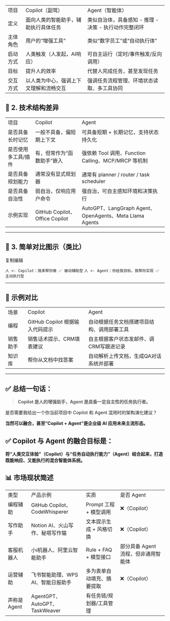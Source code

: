 

|      |                     |                                 |
| ---- | ------------------- | ------------------------------- |
| 项目   | Copilot（副驾）         | Agent（智能体）                      |
| 定义   | 面向人类的智能助手，辅助执行具体任务  | 类似自治体，具备感知 - 推理 - 决策 - 执行动作完整闭环 |
| 主体角色 | 用户的“增强工具”           | 类似“数字员工”或“自动执行体”                |
| 启动方式 | 人类触发（人发起，AI响应）      | 可自主运行（定时/事件触发/反向调用）             |
| 目标   | 提升人的效率              | 代替人完成任务，甚至发现任务                  |
| 交互方式 | 以人类为中心，强调上下文理解和流畅交互 | 强调任务流程管理、环境状态读取、多工具协同           |

## 🔧 2. 技术结构差异

|   |   |   |
|---|---|---|
|项目|Copilot|Agent|
|是否具备长时记忆|一般不具备，偏短期上下文|可具备短期 + 长期记忆，支持状态持久化|
|是否使用多工具/插件|有，但常作为“函数助手”嵌入|强依赖 Tool 调用、Function Calling、MCP/MRCP 等机制|
|是否具备规划能力|通常没有显式规划器|通常有 planner / router / task scheduler|
|是否具备自治性|弱自治，仅响应用户命令|强自治，可自主感知环境和决策执行|
|示例实现|GitHub Copilot、Office Copilot|AutoGPT、LangGraph Agent、OpenAgents、Meta Llama Agents|

---

## 🧠 3. 简单对比图示（类比）

复制编辑

`人 <- Copilot：我来帮你做 ✅ 被动辅助型` `人 <- Agent：你给我目标，我帮你实现 ✅ 主动执行型`

---

## 📌 示例对比

|   |   |   |
|---|---|---|
|场景|Copilot|Agent|
|编程|GitHub Copilot 根据输入代码提示|自动根据任务文档搭建项目结构、调用部署工具|
|销售助手|销售话术提示、CRM填表建议|自主根据客户状态发邮件、调CRM写跟进记录|
|知识库|帮你从文档中找答案|自动解析上传文档，生成QA对话系统并部署|

---

## ✅ 总结一句话：

> **Copilot 是人的增强助手，Agent 是具备一定自主性的任务执行者。**

是否需要我给出一个你当前项目中 Copilot 和 Agent 混用时的架构演化建议？

**当然可以融合，甚至“Copilot + Agent”是企业级 AI 应用未来主流形态。**

## ✅ Copilot 与 Agent 的融合目标是：

**将“人类交互体验”（Copilot）与“任务自动执行能力”（Agent）结合起来，打造既能响应、又能执行的混合智能体系统。**

## 📊 市场现状简述

|           |                              |                   |                       |
| --------- | ---------------------------- | ----------------- | --------------------- |
| 类型        | 产品示例                         | 实质                | 是否 Agent              |
| 编程辅助      | GitHub Copilot、CodeWhisperer | Prompt 工程 + 模型调用  | ❌（Copilot）            |
| 写作助手      | Notion AI、火山写作、秘塔写作猫         | 文本提示生成 + 风格切换     | ❌（Copilot）            |
| 客服机器人     | 小i机器人、阿里云智能助手                | Rule + FAQ + 模型接口 | 部分具备 Agent 流程，但非通用智能体 |
| 运营辅助      | 飞书智能助理、WPS AI、智能日报助手         | 多为表单自动填充、摘要提取     | ❌（Copilot）            |
| 声称是 Agent | AgentGPT、AutoGPT、TaskWeaver  | 有任务链/规划器/工具管理     |                       |